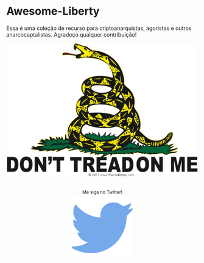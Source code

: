 # Awesome-Liberty
Essa é uma coleção de recurso para criptoanarquistas, agoristas e outros anarcocaptalistas. Agradeço qualquer contribuição!

<div align="center">
	<img width="500" height="350" src="Media/dont-tread-on-me.png" alt="Awesome">
	<br>
	<br>
	<p>
		<sup>Me siga no Twitter!</sup>
		<br>
		<a href="https://twitter.com/Pedro64785">
			<img src="Media/twitter.png" width="160">
		</a>
	</p>
	<br>
	<br>
</div>

